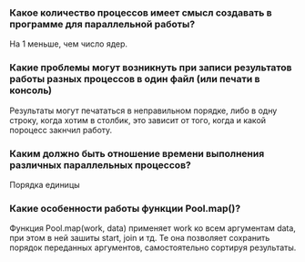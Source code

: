 ### Какое количество процессов имеет смысл создавать в программе для параллельной работы?
На 1 меньше, чем число ядер.
### Какие проблемы могут возникнуть при записи результатов работы разных процессов в один файл (или печати в консоль)
Результаты могут печататься в неправильном порядке, либо в одну строку, когда хотим в столбик, это зависит от того, когда и какой пороцесс закнчил работу.
### Каким должно быть отношение времени выполнения различных параллельных процессов?
Порядка единицы
### Какие особенности работы функции Pool.map()?
Функция Pool.map(work, data) применяет work ко всем аргументам data, при этом в ней зашиты start, join и тд. Те она позволяет сохранить порядок переданных аргументов, самостоятельно сортируя результаты.
